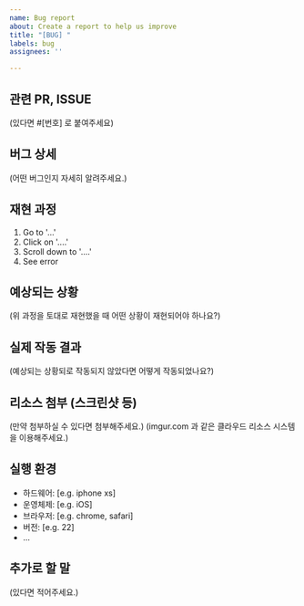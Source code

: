 ```yaml
---
name: Bug report
about: Create a report to help us improve
title: "[BUG] "
labels: bug
assignees: ''

---
```


<!-- 괄호 부분을 지우고 작성해주세요. -->

## 관련 PR, ISSUE
(있다면 #[번호] 로 붙여주세요)

## 버그 상세
(어떤 버그인지 자세히 알려주세요.)

## 재현 과정
1. Go to '...'
2. Click on '....'
3. Scroll down to '....'
4. See error

## 예상되는 상황
(위 과정을 토대로 재현했을 때 어떤 상황이 재현되어야 하나요?)

## 실제 작동 결과
(예상되는 상황되로 작동되지 않았다면 어떻게 작동되었나요?)

## 리소스 첨부 (스크린샷 등)
(만약 첨부하실 수 있다면 첨부해주세요.)
(imgur.com 과 같은 클라우드 리소스 시스템을 이용해주세요.)

## 실행 환경
 - 하드웨어: [e.g. iphone xs]
 - 운영체제: [e.g. iOS]
 - 브라우저: [e.g. chrome, safari]
 - 버전: [e.g. 22]
 - ...

## 추가로 할 말
(있다면 적어주세요.)

